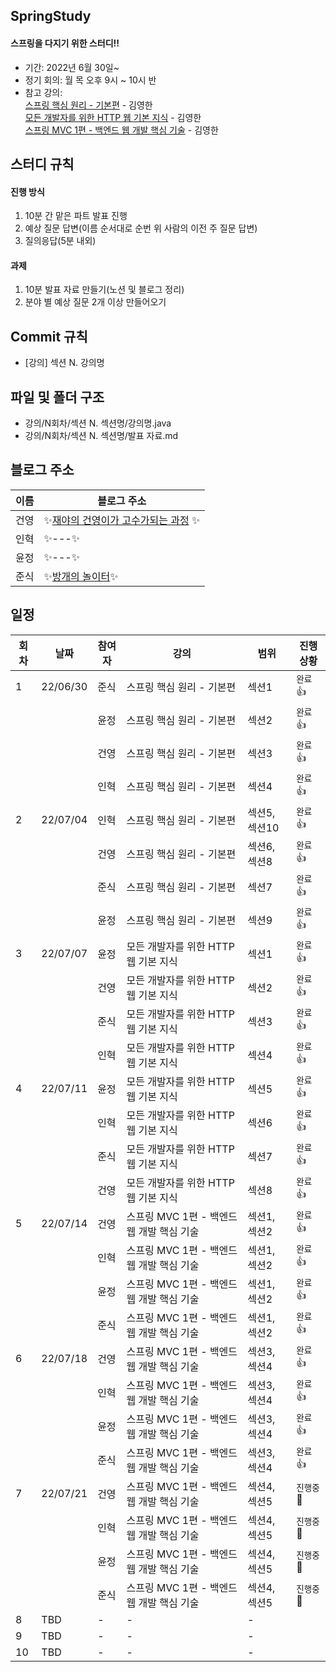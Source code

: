 ## SpringStudy

#### 스프링을 다지기 위한 스터디!!

- 기간: 2022년 6월 30일~
- 정기 회의: 월 목 오후 9시 ~ 10시 반
- 참고 강의: <br>
[스프링 핵심 원리 - 기본편](https://www.inflearn.com/course/%EC%8A%A4%ED%94%84%EB%A7%81-%ED%95%B5%EC%8B%AC-%EC%9B%90%EB%A6%AC-%EA%B8%B0%EB%B3%B8%ED%8E%B8/dashboard) - 김영한  <br>
  [모든 개발자를 위한 HTTP 웹 기본 지식](https://www.inflearn.com/course/http-%EC%9B%B9-%EB%84%A4%ED%8A%B8%EC%9B%8C%ED%81%AC/dashboard) - 김영한<br>
  [스프링 MVC 1편 - 백엔드 웹 개발 핵심 기술](https://www.inflearn.com/course/%EC%8A%A4%ED%94%84%EB%A7%81-mvc-1) - 김영한<br>

## 스터디 규칙

#### 진행 방식

1. 10분 간 맡은 파트 발표 진행
2. 예상 질문 답변(이름 순서대로 순번 위 사람의 이전 주 질문 답변)
3. 질의응답(5분 내외)

#### 과제

1. 10분 발표 자료 만들기(노션 및 블로그 정리)
2. 분야 별 예상 질문 2개 이상 만들어오기

## Commit 규칙

- [강의] 섹션 N. 강의명

## 파일 및 폴더 구조

- 강의/N회차/섹션 N. 섹션명/강의명.java
- 강의/N회차/섹션 N. 섹션명/발표 자료.md

## 블로그 주소
| 이름 | 블로그 주소| 
| ---- | -------- |
|건영|✨[재야의 건영이가 고수가되는 과정](https://almondshin.tistory.com/) ✨|
|인혁|✨---✨|
|윤정|✨---✨|
|준식|✨[방개의 놀이터](https://js5kr.tistory.com/)✨|

## 일정

| 회차 | 날짜     | 참여자 | 강의                                 | 범위          | 진행상황   |
| ---- | -------- | ------ | ---------------------------------- | ------------- | ---------- |
| 1    | 22/06/30 | 준식   | 스프링 핵심 원리 - 기본편            | 섹션1         | `완료`👍 |
|      |          | 윤정   | 스프링 핵심 원리 - 기본편            | 섹션2         | `완료`👍 |
|      |          | 건영   | 스프링 핵심 원리 - 기본편            | 섹션3         | `완료`👍 |
|      |          | 인혁   | 스프링 핵심 원리 - 기본편            | 섹션4         | `완료`👍 |
| 2    | 22/07/04 | 인혁   | 스프링 핵심 원리 - 기본편            | 섹션5, 섹션10 | `완료`👍 |
|      |          | 건영   | 스프링 핵심 원리 - 기본편            | 섹션6, 섹션8  | `완료`👍 |
|      |          | 준식   | 스프링 핵심 원리 - 기본편            | 섹션7         | `완료`👍 |
|      |          | 윤정   | 스프링 핵심 원리 - 기본편            | 섹션9         | `완료`👍 |
| 3    | 22/07/07 | 윤정   | 모든 개발자를 위한 HTTP 웹 기본 지식 | 섹션1         | `완료`👍 |
|      |          | 건영   | 모든 개발자를 위한 HTTP 웹 기본 지식 | 섹션2         | `완료`👍 |
|      |          | 준식   | 모든 개발자를 위한 HTTP 웹 기본 지식 | 섹션3         | `완료`👍 |
|      |          | 인혁   | 모든 개발자를 위한 HTTP 웹 기본 지식 | 섹션4         | `완료`👍 |
| 4    | 22/07/11 | 윤정   | 모든 개발자를 위한 HTTP 웹 기본 지식 | 섹션5         | `완료`👍 |
|      |          | 인혁   | 모든 개발자를 위한 HTTP 웹 기본 지식 | 섹션6         | `완료`👍 |
|      |          | 준식   | 모든 개발자를 위한 HTTP 웹 기본 지식 | 섹션7         | `완료`👍 |
|      |          | 건영   | 모든 개발자를 위한 HTTP 웹 기본 지식 | 섹션8         | `완료`👍 |
| 5    | 22/07/14 | 건영   | 스프링 MVC 1편 - 백엔드 웹 개발 핵심 기술 | 섹션1, 섹션2| `완료`👍 |
|      |          | 인혁   | 스프링 MVC 1편 - 백엔드 웹 개발 핵심 기술 | 섹션1, 섹션2| `완료`👍 |
|      |          | 윤정   | 스프링 MVC 1편 - 백엔드 웹 개발 핵심 기술 | 섹션1, 섹션2| `완료`👍 |
|      |          | 준식   | 스프링 MVC 1편 - 백엔드 웹 개발 핵심 기술 | 섹션1, 섹션2| `완료`👍 |
| 6    | 22/07/18 | 건영   | 스프링 MVC 1편 - 백엔드 웹 개발 핵심 기술 | 섹션3, 섹션4| `완료`👍 |
|      |          | 인혁   | 스프링 MVC 1편 - 백엔드 웹 개발 핵심 기술 | 섹션3, 섹션4| `완료`👍 |
|      |          | 윤정   | 스프링 MVC 1편 - 백엔드 웹 개발 핵심 기술 | 섹션3, 섹션4| `완료`👍 |
|      |          | 준식   | 스프링 MVC 1편 - 백엔드 웹 개발 핵심 기술 | 섹션3, 섹션4| `완료`👍 |
| 7    | 22/07/21 | 건영   | 스프링 MVC 1편 - 백엔드 웹 개발 핵심 기술 | 섹션4, 섹션5| `진행중`🏃 |
|      |          | 인혁   | 스프링 MVC 1편 - 백엔드 웹 개발 핵심 기술 | 섹션4, 섹션5| `진행중`🏃 |
|      |          | 윤정   | 스프링 MVC 1편 - 백엔드 웹 개발 핵심 기술 | 섹션4, 섹션5| `진행중`🏃 |
|      |          | 준식   | 스프링 MVC 1편 - 백엔드 웹 개발 핵심 기술 | 섹션4, 섹션5| `진행중`🏃 |
| 8    | TBD      | -      | -                                    | -             |
| 9    | TBD      | -      | -                                    | -             |
| 10    | TBD      | -      | -                                    | -             |

